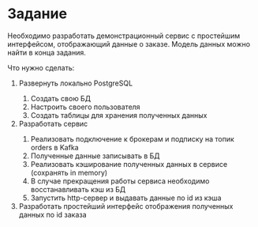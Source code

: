 # Задание
Необходимо разработать демонстрационный сервис с простейшим интерфейсом, отображающий данные о заказе. Модель данных можно найти в конца задания.

Что нужно сделать:

<ol>
  <li>Развернуть локально PostgreSQL</li>
<ol>
<li>Создать свою БД</li>
<li>Настроить своего пользователя</li>
<li>Создать таблицы для хранения полученных данных</li>
</ol>

<li>Разработать сервис</li>
<ol>
<li>Реализовать подключение к брокерам и подписку на топик orders в Kafka</li>
<li>Полученные данные записывать в БД</li>
<li>Реализовать кэширование полученных данных в сервисе (сохранять in memory)</li>
<li>В случае прекращения работы сервиса необходимо восстанавливать кэш из БД</li>
<li>Запустить http-сервер и выдавать данные по id из кэша</li>
</ol>
<li>Разработать простейший интерфейс отображения полученных данных по id заказа</li>

</ol>
